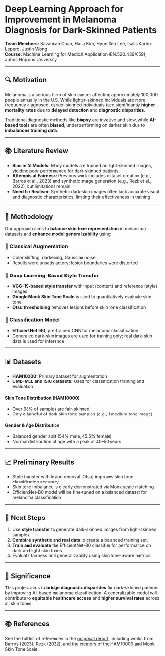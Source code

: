 # Deep Learning Approach for Improvement in Melanoma Diagnosis for Dark-Skinned Patients

**Team Members:** Savannah Chan, Hana Kim, Hyun Seo Lee, Isalis Karhu-Leperd, Justin Wong  
**Course:** Machine Learning for Medical Application (EN.520.439/659), Johns Hopkins University  

---

## 🔍 Motivation

Melanoma is a serious form of skin cancer affecting approximately 100,000 people annually in the U.S. While lighter-skinned individuals are more frequently diagnosed, darker-skinned individuals face significantly **higher mortality rates** due to **delayed detection** and **diagnostic disparities**. 

Traditional diagnostic methods like **biopsy** are invasive and slow, while **AI-based tools** are often **biased**, underperforming on darker skin due to **imbalanced training data**.

---

## 📚 Literature Review

- **Bias in AI Models:** Many models are trained on light-skinned images, yielding poor performance for dark-skinned patients.
- **Attempts at Fairness:** Previous work includes dataset creation (e.g., Barros et al., 2023) and synthetic image generation (e.g., Rezk et al., 2022), but limitations remain.
- **Need for Realism:** Synthetic dark-skin images often lack accurate visual and diagnostic characteristics, limiting their effectiveness in training.

---

## 🧪 Methodology

Our approach aims to **balance skin tone representation** in melanoma datasets and **enhance model generalizability** using:

### 🔁 Classical Augmentation
- Color shifting, darkening, Gaussian noise
- Results were unsatisfactory; lesion boundaries were distorted

### 🎨 Deep Learning-Based Style Transfer
- **VGG-19-based style transfer** with input (content) and reference (style) images
- **Google Monk Skin Tone Scale** is used to quantitatively evaluate skin tone
- **Otsu thresholding** removes lesions before skin tone classification

### 🧠 Classification Model
- **EfficientNet-B0**, pre-trained CNN for melanoma classification
- Generated dark-skin images are used for training only; real dark-skin data is used for inference

---

## 📊 Datasets

- **HAM10000:** Primary dataset for augmentation
- **CMB-MEL and ISIC datasets:** Used for classification training and evaluation

#### Skin Tone Distribution (HAM10000)
- Over 98% of samples are fair-skinned
- Only a handful of dark skin tone samples (e.g., 1 medium tone image)

#### Gender & Age Distribution
- Balanced gender split (54% male, 45.5% female)
- Normal distribution of age with a peak at 40–50 years

---

## 📈 Preliminary Results

- Style transfer with lesion removal (Otsu) improves skin tone classification accuracy
- Skin tone imbalance is clearly demonstrated via Monk scale matching
- EfficientNet-B0 model will be fine-tuned on a balanced dataset for melanoma classification

---

## 🚀 Next Steps

1. Use **style transfer** to generate dark-skinned images from light-skinned samples.
2. **Combine synthetic and real data** to create a balanced training set.
3. **Train and evaluate** the EfficientNet-B0 classifier for performance on dark and light skin tones.
4. Evaluate fairness and generalizability using skin tone-aware metrics.

---

## 📌 Significance

This project aims to **bridge diagnostic disparities** for dark-skinned patients by improving AI-based melanoma classification. A generalizable model will contribute to **equitable healthcare access** and **higher survival rates** across all skin tones.

---

## 📚 References

See the full list of references in the [proposal report](./Project_Midterm_Report_MLMA_2025.pdf), including works from Barros (2023), Rezk (2022), and the creators of the HAM10000 and Monk Skin Tone Scale.
